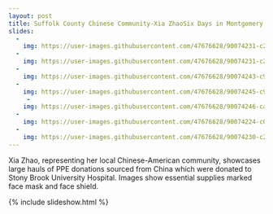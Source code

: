 ```yaml
---
layout: post
title: Suffolk County Chinese Community-Xia ZhaoSix Days in Montgomery
slides:
  -
    img: https://user-images.githubusercontent.com/47676628/90074231-c2eb6c80-dcc8-11ea-9974-e56cc487c929.jpg
  -
    img: https://user-images.githubusercontent.com/47676628/90074231-c2eb6c80-dcc8-11ea-9974-e56cc487c929.jpg
  -
    img: https://user-images.githubusercontent.com/47676628/90074243-c979e400-dcc8-11ea-85e3-36226f96575b.jpg
  -
    img: https://user-images.githubusercontent.com/47676628/90074245-c979e400-dcc8-11ea-9386-6c395a1fb397.jpg
     -
    img: https://user-images.githubusercontent.com/47676628/90074246-ca127a80-dcc8-11ea-80de-8a474a1e279e.jpg
  -
    img: https://user-images.githubusercontent.com/47676628/90074224-c0891280-dcc8-11ea-93e6-04e19fdad05f.jpg
  -
    img: https://user-images.githubusercontent.com/47676628/90074230-c252d600-dcc8-11ea-8041-9a367c0d61e9.jpg
---
```


Xia Zhao, representing her local Chinese-American community, showcases large hauls of PPE donations sourced from China which were donated to Stony Brook University Hospital. Images show essential supplies marked face mask and face shield. 

{% include slideshow.html %}

